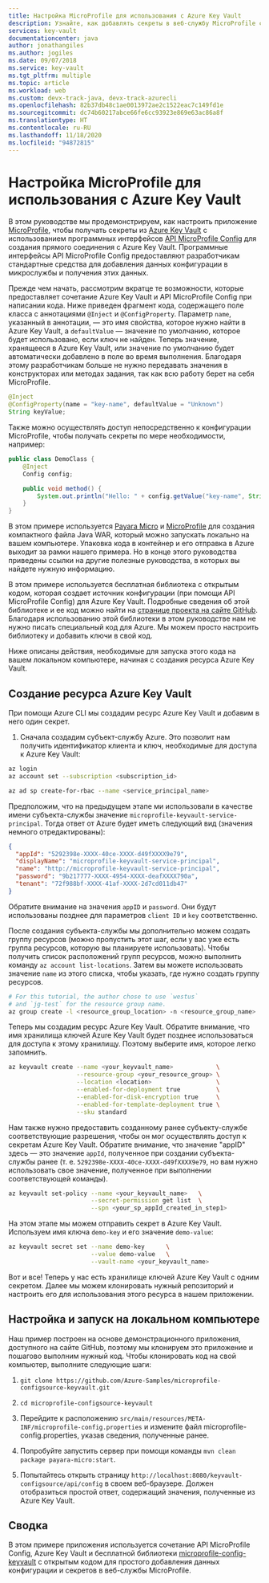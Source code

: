 ```yaml
---
title: Настройка MicroProfile для использования с Azure Key Vault
description: Узнайте, как добавлять секреты в веб-службу MicroProfile с помощью Azure Key Vault
services: key-vault
documentationcenter: java
author: jonathangiles
ms.author: jogiles
ms.date: 09/07/2018
ms.service: key-vault
ms.tgt_pltfrm: multiple
ms.topic: article
ms.workload: web
ms.custom: devx-track-java, devx-track-azurecli
ms.openlocfilehash: 82b37db48c1ae0013972ae2c1522eac7c149fd1e
ms.sourcegitcommit: dc74b60217abce66fe6cc93923e869e63ac86a8f
ms.translationtype: HT
ms.contentlocale: ru-RU
ms.lasthandoff: 11/18/2020
ms.locfileid: "94872815"
---
```

# <a name="configure-microprofile-with-azure-key-vault"></a>Настройка MicroProfile для использования с Azure Key Vault

В этом руководстве мы продемонстрируем, как настроить приложение [MicroProfile](http://microprofile.io), чтобы получать секреты из [Azure Key Vault](https://azure.microsoft.com/services/key-vault/) с использованием программных интерфейсов [API MicroProfile Config](https://microprofile.io/project/eclipse/microprofile-config) для создания прямого соединения с Azure Key Vault. Программные интерфейсы API MicroProfile Config предоставляют разработчикам стандартные средства для добавления данных конфигурации в микрослужбы и получения этих данных.

Прежде чем начать, рассмотрим вкратце те возможности, которые предоставляет сочетание Azure Key Vault и API MicroProfile Config при написании кода. Ниже приведен фрагмент кода, содержащего поле класса с аннотациями `@Inject` и `@ConfigProperty`. Параметр `name`, указанный в аннотации, — это имя свойства, которое нужно найти в Azure Key Vault, а `defaultValue` — значение по умолчанию, которое будет использовано, если ключ не найден. Теперь значение, хранящееся в Azure Key Vault, или значение по умолчанию будет автоматически добавлено в поле во время выполнения. Благодаря этому разработчикам больше не нужно передавать значения в конструкторах или методах задания, так как всю работу берет на себя MicroProfile.

```java
@Inject
@ConfigProperty(name = "key-name", defaultValue = "Unknown")
String keyValue;
```

Также можно осуществлять доступ непосредственно к конфигурации MicroProfile, чтобы получать секреты по мере необходимости, например:

```java
public class DemoClass {
    @Inject
    Config config;

    public void method() {
        System.out.println("Hello: " + config.getValue("key-name", String.class));
    }
}
```

В этом примере используется [Payara Micro](https://www.payara.fish/payara_micro) и [MicroProfile](https://microprofile.io/) для создания компактного файла Java WAR, который можно запускать локально на вашем компьютере. Упаковка кода в контейнер и его отправка в Azure выходит за рамки нашего примера. Но в конце этого руководства приведены ссылки на другие полезные руководства, в которых вы найдете нужную информацию.

В этом примере используется бесплатная библиотека с открытым кодом, которая создает источник конфигурации (при помощи API MicroProfile Config) для Azure Key Vault. Подробные сведения об этой библиотеке и ее код можно найти на [странице проекта на сайте GitHub](https://github.com/Azure/azure-microprofile/tree/master/microprofile-config-keyvault). Благодаря использованию этой библиотеки в этом руководстве нам не нужно писать специальный код для Azure. Мы можем просто настроить библиотеку и добавить ключи в свой код.

Ниже описаны действия, необходимые для запуска этого кода на вашем локальном компьютере, начиная с создания ресурса Azure Key Vault.

## <a name="creating-an-azure-key-vault-resource"></a>Создание ресурса Azure Key Vault

При помощи Azure CLI мы создадим ресурс Azure Key Vault и добавим в него один секрет.

1. Сначала создадим субъект-службу Azure. Это позволит нам получить идентификатор клиента и ключ, необходимые для доступа к Azure Key Vault:

```bash
az login
az account set --subscription <subscription_id>

az ad sp create-for-rbac --name <service_principal_name>
```

Предположим, что на предыдущем этапе ми использовали в качестве имени субъекта-службы значение `microprofile-keyvault-service-principal`. Тогда ответ от Azure будет иметь следующий вид (значения немного отредактированы):

```json
{
  "appId": "5292398e-XXXX-40ce-XXXX-d49fXXXX9e79",
  "displayName": "microprofile-keyvault-service-principal",
  "name": "http://microprofile-keyvault-service-principal",
  "password": "9b217777-XXXX-4954-XXXX-deafXXXX790a",
  "tenant": "72f988bf-XXXX-41af-XXXX-2d7cd011db47"
}
```

Обратите внимание на значения `appID` и `password`. Они будут использованы позднее для параметров `client ID` и `key` соответственно.

После создания субъекта-службы мы дополнительно можем создать группу ресурсов (можно пропустить этот шаг, если у вас уже есть группа ресурсов, которую вы планируете использовать). Чтобы получить список расположений групп ресурсов, можно выполнить команду `az account list-locations`. Затем вы можете использовать значение `name` из этого списка, чтобы указать, где нужно создать группу ресурсов.

```bash
# For this tutorial, the author chose to use `westus`
# and `jg-test` for the resource group name.
az group create -l <resource_group_location> -n <resource_group_name>
```

Теперь мы создадим ресурс Azure Key Vault. Обратите внимание, что имя хранилища ключей Azure Key Vault будет позднее использоваться для доступа к этому хранилищу. Поэтому выберите имя, которое легко запомнить.

```bash
az keyvault create --name <your_keyvault_name>            \
                   --resource-group <your_resource_group> \
                   --location <location>                  \
                   --enabled-for-deployment true          \
                   --enabled-for-disk-encryption true     \
                   --enabled-for-template-deployment true \
                   --sku standard
```

Нам также нужно предоставить созданному ранее субъекту-службе соответствующие разрешения, чтобы он мог осуществлять доступ к секретам Azure Key Vault. Обратите внимание, что значение "appID" здесь — это значение `appId`, полученное при создании субъекта-службы ранее (т. е. `5292398e-XXXX-40ce-XXXX-d49fXXXX9e79`, но вам нужно использовать свое значение, полученное при выполнении соответствующей команды).

```bash
az keyvault set-policy --name <your_keyvault_name>   \
                       --secret-permission get list  \
                       --spn <your_sp_appId_created_in_step1>
```

На этом этапе мы можем отправить секрет в Azure Key Vault. Используем имя ключа `demo-key` и его значение `demo-value`:

```bash
az keyvault secret set --name demo-key      \
                       --value demo-value   \
                       --vault-name <your_keyvault_name>  
```

Вот и все! Теперь у нас есть хранилище ключей Azure Key Vault с одним секретом. Далее мы можем клонировать нужный репозиторий и настроить его для использования этого ресурса в нашем приложении.

## <a name="getting-up-and-running-locally"></a>Настройка и запуск на локальном компьютере

Наш пример построен на основе демонстрационного приложения, доступного на сайте GitHub, поэтому мы клонируем это приложение и пошагово выполним нужный код. Чтобы клонировать код на свой компьютер, выполните следующие шаги:

1. `git clone https://github.com/Azure-Samples/microprofile-configsource-keyvault.git`

1. `cd microprofile-configsource-keyvault`

1. Перейдите к расположению `src/main/resources/META-INF/microprofile-config.properties` и измените файл microprofile-config.properties, указав сведения, полученные ранее.

1. Попробуйте запустить сервер при помощи команды `mvn clean package payara-micro:start`.

1. Попытайтесь открыть страницу `http://localhost:8080/keyvault-configsource/api/config` в своем веб-браузере. Должен отобразиться простой ответ, содержащий значения, полученные из Azure Key Vault.

## <a name="summary"></a>Сводка

В этом примере приложения используется сочетание API MicroProfile Config, Azure Key Vault и бесплатной библиотеки [microprofile-config-keyvault](https://github.com/Azure/azure-microprofile/tree/master/microprofile-config-keyvault) с открытым кодом для простого добавления данных конфигурации и секретов в веб-службы MicroProfile.

